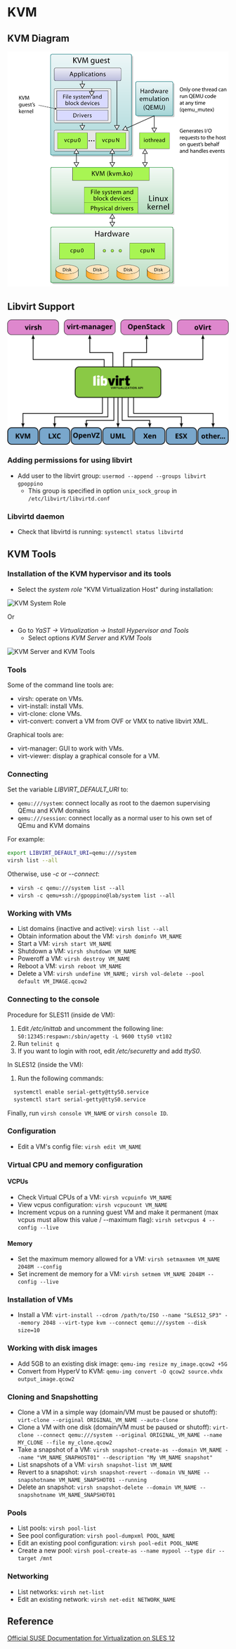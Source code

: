 # KVM

## KVM Diagram

![KVM](Kernel-based_Virtual_Machine.svg)

## Libvirt Support

![Libvirt](libvirt_support.svg)

### Adding permissions for using libvirt

- Add user to the libvirt group: `usermod --append --groups libvirt gpoppino`
  - This group is specified in option `unix_sock_group` in `/etc/libvirt/libvirtd.conf`

### Libvirtd daemon

- Check that libvirtd is running: `systemctl status libvirtd`

## KVM Tools

### Installation of the KVM hypervisor and its tools

- Select the _system role_ "KVM Virtualization Host" during installation:

![KVM System Role](https://www.suse.com/documentation/sles-12/book_sle_deployment/graphics/install_system_role.png)

Or

- Go to _YaST -> Virtualization -> Install Hypervisor and Tools_
  - Select options _KVM Server_ and _KVM Tools_

![KVM Server and KVM Tools](https://www.suse.com/documentation/sles-12/singlehtml/book_virt/images/yast2_hypervisors.png)

### Tools

Some of the command line tools are:

- virsh: operate on VMs.
- virt-install: install VMs.
- virt-clone: clone VMs.
- virt-convert: convert a VM from OVF or VMX to native libvirt XML.

Graphical tools are:

- virt-manager: GUI to work with VMs.
- virt-viewer: display a graphical console for a VM.

### Connecting

Set the variable _LIBVIRT_DEFAULT_URI_ to:

- `qemu:///system`: connect locally as root to the daemon supervising QEmu and KVM domains
- `qemu:///session`: connect locally as a normal user to his own set of QEmu and KVM domains

For example:

```bash
export LIBVIRT_DEFAULT_URI=qemu:///system
virsh list --all
```

Otherwise, use _-c_ or _--connect_:
  - `virsh -c qemu:///system list --all`
  - `virsh -c qemu+ssh://gpoppino@lab/system list --all`

### Working with VMs

- List domains (inactive and active): `virsh list --all`
- Obtain information about the VM: `virsh dominfo VM_NAME`
- Start a VM: `virsh start VM_NAME`
- Shutdown a VM: `virsh shutdown VM_NAME`
- Poweroff a VM: `virsh destroy VM_NAME`
- Reboot a VM: `virsh reboot VM_NAME`
- Delete a VM: `virsh undefine VM_NAME; virsh vol-delete --pool default VM_IMAGE.qcow2`

### Connecting to the console

Procedure for SLES11 (inside de VM):

1. Edit _/etc/inittab_ and uncomment the following line: `S0:12345:respawn:/sbin/agetty -L 9600 ttyS0 vt102`
2. Run `telinit q`
3. If you want to login with root, edit _/etc/securetty_ and add _ttyS0_.

In SLES12 (inside the VM):

1. Run the following commands:

```bash
  systemctl enable serial-getty@ttyS0.service
  systemctl start serial-getty@ttyS0.service
```

Finally, run `virsh console VM_NAME` or `virsh console ID`.

### Configuration

- Edit a VM's config file: `virsh edit VM_NAME`

### Virtual CPU and memory configuration

#### VCPUs

- Check Virtual CPUs of a VM: `virsh vcpuinfo VM_NAME`
- View vcpus configuration: `virsh vcpucount VM_NAME`
- Increment vcpus on a running guest VM and make it permanent (max vcpus must allow this value / --maximum flag): `virsh setvcpus 4 --config --live`

#### Memory

- Set the maximum memory allowed for a VM: `virsh setmaxmem VM_NAME 2048M --config`
- Set increment de memory for a VM: `virsh setmem VM_NAME 2048M --config --live`

### Installation of VMs

- Install a VM: `virt-install --cdrom /path/to/ISO --name "SLES12_SP3" --memory 2048 --virt-type kvm --connect qemu:///system --disk size=10`

### Working with disk images

- Add 5GB to an existing disk image: `qemu-img resize my_image.qcow2 +5G`
- Convert from HyperV to KVM: `qemu-img convert -O qcow2 source.vhdx output_image.qcow2`

### Cloning and Snapshotting

- Clone a VM in a simple way (domain/VM must be paused or shutoff): `virt-clone --original ORIGINAL_VM_NAME --auto-clone`
- Clone a VM with one disk (domain/VM must be paused or shutoff): `virt-clone --connect qemu:///system --original ORIGINAL_VM_NAME --name MY_CLONE --file my_clone.qcow2`
- Take a snapshot of a VM: `virsh snapshot-create-as --domain VM_NAME --name "VM_NAME_SNAPHOST01" --description "My VM_NAME snapshot"`
- List snapshots of a VM: `virsh snapshot-list VM_NAME`
- Revert to a snapshot: `virsh snapshot-revert --domain VN_NAME --snapshotname VM_NAME_SNAPSHOT01 --running`
- Delete an snapshot: `virsh snapshot-delete --domain VM_NAME --snapshotname VM_NAME_SNAPSHOT01`

### Pools

- List pools: `virsh pool-list`
- See pool configuration: `virsh pool-dumpxml POOL_NAME`
- Edit an existing pool configuration: `virsh pool-edit POOL_NAME`
- Create a new pool: `virsh pool-create-as --name mypool --type dir --target /mnt`

### Networking

- List networks: `virsh net-list`
- Edit an existing network: `virsh net-edit NETWORK_NAME`

## Reference

[Official SUSE Documentation for Virtualization on SLES 12](https://www.suse.com/documentation/sles-12/singlehtml/book_virt/book_virt.html)